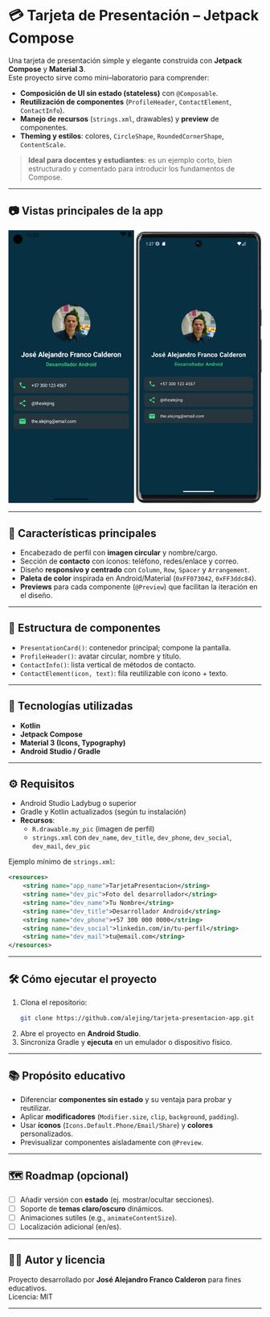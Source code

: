 # 💳 Tarjeta de Presentación – Jetpack Compose

Una tarjeta de presentación simple y elegante construida con **Jetpack Compose** y **Material 3**.  
Este proyecto sirve como mini–laboratorio para comprender:
- **Composición de UI sin estado (stateless)** con `@Composable`.
- **Reutilización de componentes** (`ProfileHeader`, `ContactElement`, `ContactInfo`).
- **Manejo de recursos** (`strings.xml`, drawables) y **preview** de componentes.
- **Theming y estilos**: colores, `CircleShape`, `RoundedCornerShape`, `ContentScale`.

> **Ideal para docentes y estudiantes**: es un ejemplo corto, bien estructurado y comentado para introducir los fundamentos de Compose.

---

## 📷 Vistas principales de la app

<p align="center">
  <img src="imagenes/pantalla1.png" width="250"/>
  <img src="imagenes/pantalla2.png" width="250"/>
</p>

---

## 🚀 Características principales
- Encabezado de perfil con **imagen circular** y nombre/cargo.
- Sección de **contacto** con íconos: teléfono, redes/enlace y correo.
- Diseño **responsivo y centrado** con `Column`, `Row`, `Spacer` y `Arrangement`.
- **Paleta de color** inspirada en Android/Material (`0xFF073042`, `0xFF3ddc84`).
- **Previews** para cada componente (`@Preview`) que facilitan la iteración en el diseño.

---

## 🧩 Estructura de componentes
- `PresentationCard()`: contenedor principal; compone la pantalla.
- `ProfileHeader()`: avatar circular, nombre y título.
- `ContactInfo()`: lista vertical de métodos de contacto.
- `ContactElement(icon, text)`: fila reutilizable con ícono + texto.

---

## 🧠 Tecnologías utilizadas
- **Kotlin**
- **Jetpack Compose**
- **Material 3 (Icons, Typography)**
- **Android Studio / Gradle**

---

## ⚙️ Requisitos
- Android Studio Ladybug o superior
- Gradle y Kotlin actualizados (según tu instalación)
- **Recursos**:
  - `R.drawable.my_pic` (imagen de perfil)
  - `strings.xml` con `dev_name`, `dev_title`, `dev_phone`, `dev_social`, `dev_mail`, `dev_pic`

Ejemplo mínimo de `strings.xml`:
```xml
<resources>
    <string name="app_name">TarjetaPresentacion</string>
    <string name="dev_pic">Foto del desarrollador</string>
    <string name="dev_name">Tu Nombre</string>
    <string name="dev_title">Desarrollador Android</string>
    <string name="dev_phone">+57 300 000 0000</string>
    <string name="dev_social">linkedin.com/in/tu-perfil</string>
    <string name="dev_mail">tu@email.com</string>
</resources>
```

---

## 🛠️ Cómo ejecutar el proyecto
1. Clona el repositorio:
   ```bash
   git clone https://github.com/alejing/tarjeta-presentacion-app.git
   ```
2. Abre el proyecto en **Android Studio**.
3. Sincroniza Gradle y **ejecuta** en un emulador o dispositivo físico.

---

## 📚 Propósito educativo
- Diferenciar **componentes sin estado** y su ventaja para probar y reutilizar.
- Aplicar **modificadores** (`Modifier.size`, `clip`, `background`, `padding`).
- Usar **íconos** (`Icons.Default.Phone/Email/Share`) y **colores** personalizados.
- Previsualizar componentes aisladamente con `@Preview`.

---

## 🗺️  Roadmap (opcional)
- [ ] Añadir versión con **estado** (ej. mostrar/ocultar secciones).
- [ ] Soporte de **temas claro/oscuro** dinámicos.
- [ ] Animaciones sutiles (e.g., `animateContentSize`).
- [ ] Localización adicional (en/es).

---

## 👨‍🏫 Autor y licencia
Proyecto desarrollado por **José Alejandro Franco Calderon** para fines educativos.  
Licencia: MIT

---
